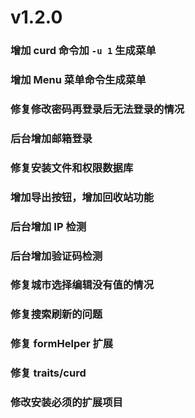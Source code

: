 # v1.2.0

### 增加 curd 命令加 `-u 1` 生成菜单

### 增加 Menu 菜单命令生成菜单

### 修复修改密码再登录后无法登录的情况

### 后台增加邮箱登录

### 修复安装文件和权限数据库

### 增加导出按钮，增加回收站功能

### 后台增加 IP 检测

### 后台增加验证码检测

### 修复城市选择编辑没有值的情况

### 修复搜索刷新的问题

### 修复 formHelper 扩展

### 修复 traits/curd

### 修改安装必须的扩展项目
